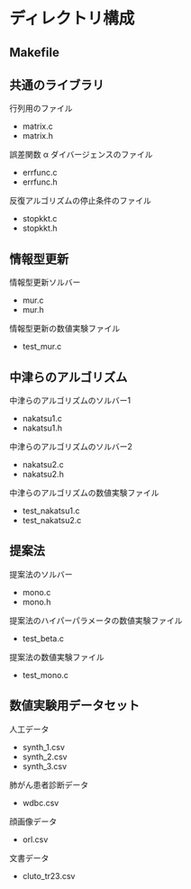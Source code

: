 # ディレクトリ構成

## Makefile

## 共通のライブラリ

行列用のファイル
- matrix.c
- matrix.h

誤差関数 α ダイバージェンスのファイル
- errfunc.c
- errfunc.h

反復アルゴリズムの停止条件のファイル
- stopkkt.c
- stopkkt.h

## 情報型更新

情報型更新ソルバー
- mur.c
- mur.h

情報型更新の数値実験ファイル

- test_mur.c

## 中津らのアルゴリズム

中津らのアルゴリズムのソルバー1

- nakatsu1.c
- nakatsu1.h

中津らのアルゴリズムのソルバー2

- nakatsu2.c
- nakatsu2.h

中津らのアルゴリズムの数値実験ファイル

- test_nakatsu1.c
- test_nakatsu2.c

## 提案法

提案法のソルバー

- mono.c
- mono.h

提案法のハイパーパラメータの数値実験ファイル

- test_beta.c

提案法の数値実験ファイル

- test_mono.c

## 数値実験用データセット

人工データ

- synth_1.csv
- synth_2.csv
- synth_3.csv

肺がん患者診断データ

- wdbc.csv

顔画像データ

- orl.csv

文書データ

- cluto_tr23.csv
